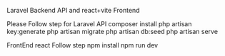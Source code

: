 
Laravel Backend API and react+vite Frontend

Please Follow step for Laravel API
composer install
php artisan key:generate
php artisan migrate
php artisan db:seed
php artisan serve

FrontEnd react Follow step
npm install
npm run dev
